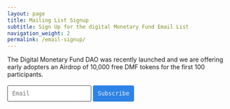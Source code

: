 ```yaml
---
layout: page
title: Mailing List Signup
subtitle: Sign Up for the digital Monetary Fund Email List
navigation_weight: 2
permalink: /email-signup/
---
```


<!-- 
     Before implementing this jekyll snippet make sure
     1. you have signed up with Mailchimp.
     2. you have created a list in Mailchimp.
     3. you have defined the list in _config.yml,
     for ex: "mailchimp-list: //redgadgets.us10.list-manage.com/subscribe/post?u=210acce5db69d3d4a04b0e25d&amp;id=08c6708f40"
-->  

The Digital Monetary Fund DAO was recently launched and we are offering early adopters an Airdrop of 10,000 free DMF tokens for the first 100 participants.

<form action="{{site.mailchimp-list}}" method="post" name="mc-embedded-subscribe-form" class="wj-contact-form validate" target="_blank" novalidate>
    <div class="mc-field-group">
        <input type="email" placeholder="Email" name="EMAIL" class="required email" id="mce-EMAIL" autocomplete="on">
        <input type="submit" value="Subscribe" name="subscribe" class="heart">
    </div>
</form>

<style>
    .wj-contact-form input {
        vertical-align: middle;
        margin-top: 0.25em;
        margin-bottom: 0.5em;
        padding: 0.75em;
        font-family: monospace, sans-serif;
        border:1px solid #444;
        outline-color: #2e83e6;
        border-radius: 3px;
        transition: box-shadow .2s ease;
    }
    
    .wj-contact-form input[type="submit"] {
        background-color: #2e83e6;
        border: 1px solid #2e83e6;;
        color: #eee;
    }
</style> 

